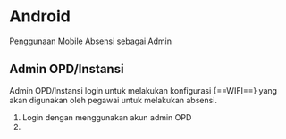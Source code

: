 # Android

Penggunaan Mobile Absensi sebagai Admin 

## Admin OPD/Instansi

Admin OPD/Instansi login untuk melakukan konfigurasi {==WIFI==} yang akan digunakan oleh pegawai untuk melakukan absensi.

1. Login dengan menggunakan akun admin OPD
2.  